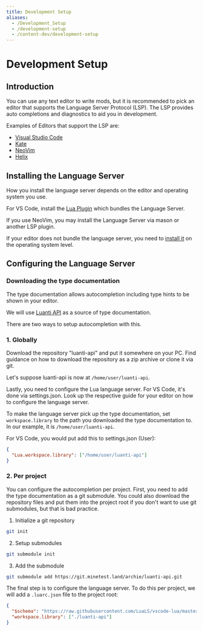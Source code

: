 ```yaml
---
title: Development Setup
aliases:
  - /Development_Setup
  - /development-setup
  - /content-dev/development-setup
---
```


# Development Setup

## Introduction

You can use any text editor to write mods,
but it is recommended to pick an editor
that supports the Language Server Protocol (LSP).
The LSP provides auto completions and diagnostics
to aid you in development.

Examples of Editors that support the LSP are:

- [Visual Studio Code](https://code.visualstudio.com/)
- [Kate](https://apps.kde.org/kate/)
- [NeoVim](https://neovim.io/)
- [Helix](https://helix-editor.com/)

## Installing the Language Server

How you install the language server depends on the editor and operating system you use.

For VS Code, install the [Lua Plugin](https://marketplace.visualstudio.com/items?itemName=sumneko.lua)
which bundles the Language Server.

If you use NeoVim, you may install the Language Server via mason or another
LSP plugin.

If your editor does not bundle the language server, you need to
[install it](https://luals.github.io/#install) on the operating system level.

## Configuring the Language Server

### Downloading the type documentation

The type documentation allows autocompletion
including type hints to be shown in your editor.

We will use [Luanti API](https://git.minetest.land/archie/luanti-api/)
as a source of type documentation.

There are two ways to setup autocompletion with this.

### 1. Globally

Download the repository "luanti-api" and put it somewhere on
your PC. Find guidance on how to download the repository as
a zip archive or clone it via git.

Let's suppose luanti-api is now at `/home/user/luanti-api`.

Lastly, you need to configure the Lua language server. For
VS Code, it's done via settings.json. Look up the respective
guide for your editor on how to configure the language server.

To make the language server pick up the type documentation,
set `workspace.library` to the path you downloaded the
type documentation to. In our example, it is `/home/user/luanti-api`.

For VS Code, you would put add this to settings.json (User):

```json
{
  "Lua.workspace.library": ["/home/user/luanti-api"]
}
```

### 2. Per project

You can configure the autocompletion per project. First, you
need to add the type documentation as a git submodule.
You could also download the repository files and put them
into the project root if you don't want to use git submodules,
but that is bad practice.

1. Initialize a git repository

```bash
git init
```

2. Setup submodules

```bash
git submodule init
```

3. Add the submodule

```bash
git submodule add https://git.minetest.land/archie/luanti-api.git
```

The final step is to configure the language server.
To do this per project, we will add a `.luarc.json`
file to the project root:

```json
{
  "$schema": "https://raw.githubusercontent.com/LuaLS/vscode-lua/master/setting/schema.json",
  "workspace.library": ["./luanti-api"]
}
```
